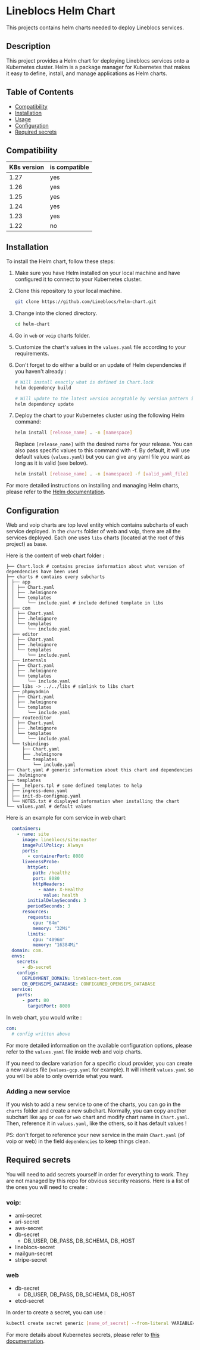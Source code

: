 # Lineblocs Helm Chart

This projects contains helm charts needed to deploy Lineblocs services.

## Description

This project provides a Helm chart for deploying Lineblocs services onto a Kubernetes cluster. Helm is a package manager
for Kubernetes that makes it easy to define, install, and manage applications as Helm charts.

## Table of Contents

- [Compatibility](#compatibility)
- [Installation](#installation)
- [Usage](#usage)
- [Configuration](#configuration)
- [Required secrets](#required-secrets)

## Compatibility

| K8s version | is compatible |
|-------------|---------------|
| 1.27        | yes           |
| 1.26        | yes           |
| 1.25        | yes           |
| 1.24        | yes           |
| 1.23        | yes           |
| 1.22        | no            |
 
## Installation

To install the Helm chart, follow these steps:

1. Make sure you have Helm installed on your local machine and have configured it to connect to your Kubernetes cluster.

2. Clone this repository to your local machine.

   ```bash
   git clone https://github.com/Lineblocs/helm-chart.git
   ```

3. Change into the cloned directory.

   ```bash
   cd helm-chart
   ```

4. Go in `web` or `voip` charts folder.

5. Customize the chart's values in the `values.yaml` file according to your requirements.

6. Don't forget to do either a build or an update of Helm dependencies if you haven't already :

   ```bash
   # Will install exactly what is defined in Chart.lock
   helm dependency build
   
   # Will update to the latest version acceptable by version pattern in Chart.yaml and update Chart.lock
   helm dependency update 
   ```

7. Deploy the chart to your Kubernetes cluster using the following Helm command:

   ```bash
   helm install [release_name] . -n [namespace]
   ```

   Replace `[release_name]` with the desired name for your release.
   You can also pass specific values to this command with -f. By default, it will use default values (`values.yaml`)
   but you can give any yaml file you want as long as it is valid (see below).

   ```bash
   helm install [release_name] . -n [namespace] -f [valid_yaml_file]
   ```

For more detailed instructions on installing and managing Helm charts, please refer to the [Helm documentation](https://helm.sh/docs/).

## Configuration

Web and voip charts are top level entity which contains subcharts of each service deployed. In the `charts` folder of web
and voip, there are all the services deployed. Each one uses `libs` charts (located at the root of this project) as base.

Here is the content of web chart folder :
```
├── Chart.lock # contains precise information about what version of dependencies have been used
├── charts # contains every subcharts
│ ├── app
│ │ ├── Chart.yaml
│ │ ├── .helmignore
│ │ └── templates
│ │     └── include.yaml # include defined template in libs
│ ├── com
│ │ ├── Chart.yaml
│ │ ├── .helmignore
│ │ └── templates
│ │     └── include.yaml
│ ├── editor
│ │ ├── Chart.yaml
│ │ ├── .helmignore
│ │ └── templates
│ │     └── include.yaml
│ ├── internals
│ │ ├── Chart.yaml
│ │ ├── .helmignore
│ │ └── templates
│ │     └── include.yaml
│ ├── libs -> ../../libs # simlink to libs chart
│ ├── phpmyadmin
│ │ ├── Chart.yaml
│ │ ├── .helmignore
│ │ └── templates
│ │     └── include.yaml
│ ├── routeeditor
│ │ ├── Chart.yaml
│ │ ├── .helmignore
│ │ └── templates
│ │     └── include.yaml
│ └── tsbindings
│     ├── Chart.yaml
│     ├── .helmignore
│     └── templates
│         └── include.yaml
├── Chart.yaml # generic information about this chart and dependencies
├── .helmignore
├── templates
│ ├── _helpers.tpl # some defined templates to help 
│ ├── ingress-demo.yaml
│ ├── init-db-configmap.yaml
│ └── NOTES.txt # displayed information when installing the chart
└── values.yaml # default values
```

Here is an example for com service in web chart:
```yaml
  containers:
    - name: site
      image: lineblocs/site:master
      imagePullPolicy: Always
      ports:
        - containerPort: 8080
      livenessProbe:
        httpGet:
          path: /healthz
          port: 8080
          httpHeaders:
            - name: X-Healthz
              value: health
        initialDelaySeconds: 3
        periodSeconds: 3
      resources:
        requests:
          cpu: "64m"
          memory: "32Mi"
        limits:
          cpu: "4096m"
          memory: "16384Mi"
  domain: com.
  envs:
    secrets:
      - db-secret
    configs:
      DEPLOYMENT_DOMAIN: lineblocs-test.com
      DB_OPENSIPS_DATABASE: CONFIGURED_OPENSIPS_DATABASE
  service:
    ports:
      - port: 80
        targetPort: 8080
```

In web chart, you would write : 
```yaml
com:
  # config written above
```

For more detailed information on the available configuration options, please refer to the `values.yaml` file inside
web and voip charts.

If you need to declare variation for a specific cloud provider, you can create a new values file (`values-gcp.yaml` for example).
It will inherit `values.yaml` so you will be able to only override what you want.

### Adding a new service

If you wish to add a new service to one of the charts, you can go in the `charts` folder and create a new subchart.
Normally, you can copy another subchart like `app` or `com` for `web` chart and modify chart name in `Chart.yaml`.
Then, reference it in `values.yaml`, like the others, so it has default values !

PS: don't forget to reference your new service in the main `Chart.yaml` (of voip or web) in the field `dependencies` to
keep things clean.

## Required secrets

You will need to add secrets yourself in order for everything to work. They are not managed by this repo for obvious
security reasons. Here is a list of the ones you will need to create :

### voip:
- ami-secret
- ari-secret
- aws-secret
- db-secret
    - DB_USER, DB_PASS, DB_SCHEMA, DB_HOST
- lineblocs-secret
- mailgun-secret
- stripe-secret

### web
- db-secret
   - DB_USER, DB_PASS, DB_SCHEMA, DB_HOST
- etcd-secret

In order to create a secret, you can use :
```bash
kubectl create secret generic [name_of_secret] --from-literal VARIABLE=[value] --from-file VARIABLE=[path_to_file_with_value] -n [namespace]
```

For more details about Kubernetes secrets, please refer to [this documentation](https://kubernetes.io/fr/docs/concepts/configuration/secret/).